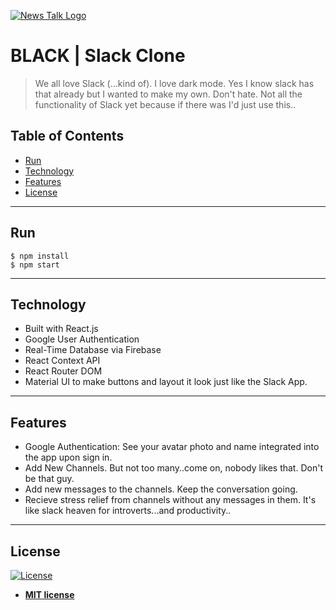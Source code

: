 <a href=""><img src="/src/zinder.png" title="News Talk" alt="News Talk Logo"></a>

# BLACK | Slack Clone

> We all love Slack (...kind of). I love dark mode. Yes I know slack has that already but I wanted to make my own. Don't hate. Not all the functionality of Slack yet because if there was I'd just use this..


## Table of Contents

- [Run](#run)
- [Technology](#technology)
- [Features](#features)
- [License](#license)

---

## Run
```shell
$ npm install
$ npm start
```
---

## Technology

- Built with React.js
- Google User Authentication
- Real-Time Database via Firebase
- React Context API
- React Router DOM
- Material UI to make buttons and layout it look just like the Slack App.

---

## Features

- Google Authentication: See your avatar photo and name integrated into the app upon sign in.
- Add New Channels. But not too many..come on, nobody likes that. Don't be that guy.
- Add new messages to the channels. Keep the conversation going.
- Recieve stress relief from channels without any messages in them. It's like slack heaven for introverts...and productivity..

---

## License

[![License](http://img.shields.io/:license-mit-blue.svg?style=flat-square)](http://badges.mit-license.org)

- **[MIT license](http://opensource.org/licenses/mit-license.php)**